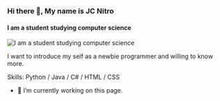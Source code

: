 ### Hi there 👋, My name is JC Nitro
#### I am a student studying computer science
![I am a student studying computer science](https://arturssmirnovs.github.io/github-profile-readme-generator/images/banner.png)

I want to introduce my self as a newbie programmer and willing to know more.

Skills: Python / Java / C# / HTML / CSS

- 🔭 I’m currently working on this page. 




